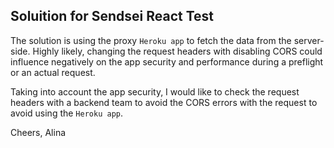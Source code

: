 ## Soluition for Sendsei React Test

The solution is using the proxy `Heroku app` to fetch the data from the server-side. 
Highly likely, changing the request headers with disabling CORS could influence negatively on the app security and performance during a preflight or an actual request. 

Taking into account the app security, I would like to check the request headers with a backend team to avoid the CORS errors with the request to avoid using the `Heroku app`. 

Cheers, 
Alina 
